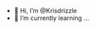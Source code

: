- 👋 Hi, I’m @Krisdrizzle
- 🌱 I’m currently learning ...


<!---
Krisdrizzle/Krisdrizzle is a ✨ special ✨ repository because its `README.md` (this file) appears on your GitHub profile.
You can click the Preview link to take a look at your changes.
--->
